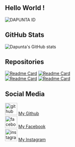 ## Hello World !
![DAPUNTA ID](https://user-images.githubusercontent.com/76211798/110226100-bce80200-7f1e-11eb-9c70-a22a5a7c71d3.jpg)
## GitHub Stats  
![Dapunta's GitHub stats](https://github-readme-stats.vercel.app/api?username=Dapunta&show_icons=true&theme=chartreuse-dark)  
## Repositories  
[![Readme Card](https://github-readme-stats.vercel.app/api/pin/?username=Dapunta&repo=premium&theme=chartreuse-dark)](https://github.com/Dapunta/premium)
[![Readme Card](https://github-readme-stats.vercel.app/api/pin/?username=Dapunta&repo=supreme&theme=chartreuse-dark)](https://github.com/Dapunta/supreme)  
[![Readme Card](https://github-readme-stats.vercel.app/api/pin/?username=Dapunta&repo=elite&theme=chartreuse-dark)](https://github.com/Dapunta/elite)
[![Readme Card](https://github-readme-stats.vercel.app/api/pin/?username=Dapunta&repo=fbcrack&theme=chartreuse-dark)](https://github.com/Dapunta/fbcrack)
## Social Media  
[<img src='https://cdn.jsdelivr.net/npm/simple-icons@3.0.1/icons/github.svg' alt='github' height='40'>](https://github.com/Dapunta) <a href="https://github.com/Dapunta">My Github</a>  
[<img src='https://cdn.jsdelivr.net/npm/simple-icons@3.0.1/icons/facebook.svg' alt='facebook' height='40'>](https://www.facebook.com/Dapunta.Khurayra.X) <a href="https://www.facebook.com/Dapunta.Khurayra.X">My Facebook</a>  
[<img src='https://cdn.jsdelivr.net/npm/simple-icons@3.0.1/icons/instagram.svg' alt='instagram' height='40'>](https://www.instagram.com/ratya.anonym.id/) <a href="https://www.instagram.com/ratya.anonym.id">My Instagram</a>  

